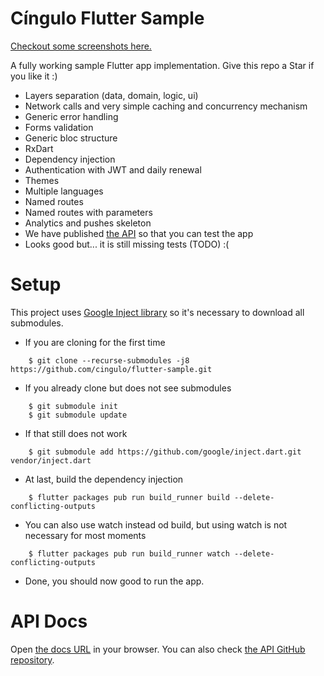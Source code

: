 # Cíngulo Flutter Sample

[Checkout some screenshots here.](https://github.com/cingulo/flutter-sample/tree/develop/screenshots)

A fully working sample Flutter app implementation. Give this repo a Star if you like it :)

- Layers separation (data, domain, logic, ui)
- Network calls and very simple caching and concurrency mechanism
- Generic error handling
- Forms validation
- Generic bloc structure
- RxDart
- Dependency injection
- Authentication with JWT and daily renewal
- Themes
- Multiple languages
- Named routes
- Named routes with parameters
- Analytics and pushes skeleton
- We have published [the API](https://api-sample.cingulo.com/docs) so that you can test the app
- Looks good but... it is still missing tests (TODO) :(

# Setup

This project uses [Google Inject library](https://github.com/google/inject.dart) so it's necessary to download all submodules.

- If you are cloning for the first time

```
    $ git clone --recurse-submodules -j8 https://github.com/cingulo/flutter-sample.git
```

- If you already clone but does not see submodules

```
    $ git submodule init
    $ git submodule update
```

- If that still does not work

```
    $ git submodule add https://github.com/google/inject.dart.git vendor/inject.dart
```

- At last, build the dependency injection

```
    $ flutter packages pub run build_runner build --delete-conflicting-outputs
```

- You can also use watch instead od build, but using watch is not necessary for most moments

```
    $ flutter packages pub run build_runner watch --delete-conflicting-outputs
```

- Done, you should now good to run the app.

# API Docs

Open [the docs URL](https://api-sample.cingulo.com/docs) in your browser. You can also check [the API GitHub repository](https://github.com/cingulo/api-sample).
